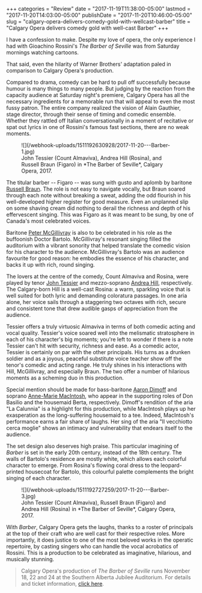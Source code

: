 +++
categories = "Review"
date = "2017-11-19T11:38:00-05:00"
lastmod = "2017-11-20T14:03:00-05:00"
publishDate = "2017-11-20T10:46:00-05:00"
slug = "calgary-opera-delivers-comedy-gold-with-wellcast-barber"
title = "Calgary Opera delivers comedy gold with well-cast Barber"
+++

I have a confession to make. Despite my love of opera, the only experience I had with Gioachino Rossini's *The Barber of Seville* was from Saturday mornings watching cartoons.

That said, even the hilarity of Warner Brothers' adaptation paled in comparison to Calgary Opera's production. 

Compared to drama, comedy can be hard to pull off successfully because humour is many things to many people. But judging by the reaction from the capacity audience at Saturday night's premiere, Calgary Opera has all the necessary ingredients for a memorable run that will appeal to even the most fussy patron. The entire company realized the vision of Alain Gauthier, stage director, through their sense of timing and comedic ensemble. Whether they rattled off Italian conversationally in a moment of recitative or spat out lyrics in one of Rossini's famous fast sections, there are no weak moments.

<figure data-type="image">
![](/webhook-uploads/1511192630928/2017-11-20---Barber-1.jpg)
<figcaption>John Tessier (Count Almaviva), Andrea Hill (Rosina), and Russell Braun (Figaro) in *The Barber of Seville*, Calgary Opera, 2017.</figcaption>
</figure>

The titular barber -- Figaro -- was sung with gusto and aplomb by baritone [Russell Braun](/scene/people/russell-braun/). The role is not easy to navigate vocally, but Braun soared through each note without breaking a sweat, adding the odd flourish in his well-developed higher register for good measure. Even an unplanned slip on some shaving cream did nothing to derail the richness and depth of his effervescent singing. This was Figaro as it was meant to be sung, by one of Canada's most celebrated voices.

Baritone [Peter McGillivray](/talking-with-singers-peter-mcgillivray/) is also to be celebrated in his role as the buffoonish Doctor Bartolo. McGillivray's resonant singing filled the auditorium with a vibrant sonority that helped translate the comedic vision for his character to the audience. McGillivray's Bartolo was an audience favourite for good reason: he embodies the essence of his character, and backs it up with rich, round singing.

The lovers at the centre of the comedy, Count Almaviva and Rosina, were played by tenor [John Tessier](/scene/people/john-tessier/) and mezzo-soprano [Andrea Hill](/scene/people/andrea-hill/), respectively. The Calgary-born Hill is a well-cast Rosina: a warm, sparkling voice that is well suited for both lyric and demanding coloratura passages. In one aria alone, her voice sails through a staggering two octaves with rich, secure and consistent tone that drew audible gasps of appreciation from the audience.

Tessier offers a truly virtuosic Almaviva in terms of both comedic acting and vocal quality. Tessier's voice soared well into the melismatic stratosphere in each of his character's big moments; you're left to wonder if there is a note Tessier can't hit with security, richness and ease. As a comedic actor, Tessier is certainly on par with the other principals. His turns as a drunken soldier and as a joyous, peaceful substitute voice teacher show off the tenor's comedic and acting range. He truly shines in his interactions with Hill, McGillivray, and especially Braun. The two offer a number of hilarious moments as a scheming duo in this production.

Special mention should be made for bass-baritone [Aaron Dimoff](/scene/people/aaron-dimoff/) and soprano [Anne-Marie MacIntosh](/scene/people/anne-marie-macintosh/), who appear in the supporting roles of Don Basilio and the housemaid Berta, respectively. Dimoff's rendition of the aria "La Calunnia" is a highlight for this production, while MacIntosh plays up her exasperation as the long-suffering housemaid to a tee. Indeed, MacIntosh's performance earns a fair share of laughs. Her sing of the aria "Il vecchiotto cerca moglie" shows an intimacy and vulnerability that endears itself to the audience.

The set design also deserves high praise. This particular imagining of *Barber* is set in the early 20th century, instead of the 18th century. The walls of Bartolo's residence are mostly white, which allows each colorful character to emerge. From Rosina's flowing coral dress to the leopard-printed housecoat for Bartolo, this colourful palette complements the bright singing of each character. 

<figure data-type="image">
![](/webhook-uploads/1511192727259/2017-11-20---Barber-3.jpg)
<figcaption>John Tessier (Count Almaviva), Russell Braun (Figaro) and Andrea Hill (Rosina) in *The Barber of Seville*, Calgary Opera, 2017.</figcaption>
</figure>

With *Barber*, Calgary Opera gets the laughs, thanks to a roster of principals at the top of their craft who are well cast for their respective roles. More importantly, it does justice to one of the most beloved works in the operatic repertoire, by casting singers who can handle the vocal acrobatics of Rossini. This is a production to be celebrated as imaginative, hilarious, and musically stunning.

>Calgary Opera's production of *The Barber of Seville* runs November 18, 22 and 24 at the Southern Alberta Jubilee Auditorium. For details and ticket information, [click here](https://www.calgaryopera.com/17-18/barber-of-seville).

